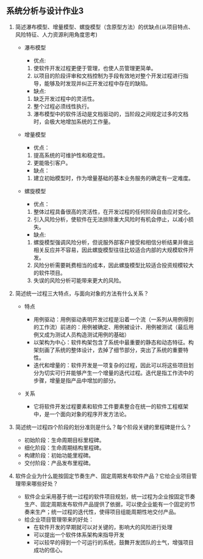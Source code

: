 ## 系统分析与设计作业3
1. 简述瀑布模型、增量模型、螺旋模型（含原型方法）的优缺点(从项目特点、风险特征、人力资源利用角度思考)

    + 瀑布模型

        - 优点:
        1. 使软件开发过程更便于管理，也使人员管理更简单。
        2. 以项目的阶段评审和文档控制为手段有效地对整个开发过程进行指导，能够及时发现并纠正开发过程中存在的缺陷。
        - 缺点:
        1. 缺乏开发过程中的灵活性。
        2. 整个过程必须线性执行。
        3. 瀑布模型中的软件活动是文档驱动的，当阶段之间规定过多的文档时，会极大地增加系统的工作量。

    + 增量模型

        - 优点：
        1. 提高系统的可维护性和稳定性。
        2. 更能吸引客户。
        - 缺点：
        1. 建立初始模型时，作为增量基础的基本业务服务的确定有一定难度。
    
    + 螺旋模型

        - 优点：
        1. 整体过程具备很高的灵活性，在开发过程的任何阶段自由应对变化。
        2. 引入风险分析，使软件在无法排除重大风险时有机会停止，以减小损失。
        - 缺点:
        1. 螺旋模型强调风险分析，但说服外部客户接受和相信分析结果并做出相关反应并不容易，因此螺旋模型往往比较适合内部的大规模软件开发。
        2. 风险分析需要耗费相当的成本，因此螺旋模型比较适合投资规模较大的软件项目。
        3. 失误的风险分析可能带来更大的风险。
    
2. 简述统一过程三大特点，与面向对象的方法有什么关系？

    - 特点
        + 用例驱动：用例驱动表明开发过程是沿着一个流（一系列从用例得到的工作流）前进的：用例被确定、用例被设计、用例被测试（最后用例又成为测试人员构造测试用例的基础）
        + 以架构为中心：软件构架包含了系统中最重要的静态和动态特征。构架刻画了系统的整体设计，去掉了细节部分，突出了系统的重要特性。
        + 迭代和增量的：软件开发是一项复杂的过程，因此可以将这些项目划分为切实可行并能够产生一个增量的迭代过程。迭代是指工作流中的步骤，增量是指产品中增加的部分。
    
    - 关系
        + 它将软件开发过程要素和软件工件要素整合在统一的软件工程框架中，是一个面向对象的程序开发方法论。

3. 简述统一过程四个阶段的划分准则是什么？每个阶段关键的里程碑是什么？
    + 初始阶段：生命周期目标里程碑。
    + 细化阶段：生命周期结构里程碑。
    + 构建阶段：初始功能里程碑。
    + 交付阶段：产品发布里程碑。

4. 软件企业为什么能按固定节奏生产、固定周期发布软件产品？它给企业项目管理带来哪些好处？

    + 软件企业采用基于统一过程的软件项目规划，统一过程为企业按固定节奏生产、固定周期发布软件产品提供了依据，可以使企业能有一个固定的节奏来生产；统一过程的迭代性，使得项目组能周期性地交付产品。
    + 给企业项目管理带来的好处：
        - 在软件开发的早期就可以对关键的，影响大的风险进行处理
        - 可以提出一个软件体系架构来指导开发
        - 可以较早的得到一个可运行的系统，鼓舞开发团队的士气，增强项目成功的信心。

    